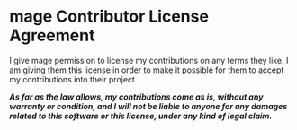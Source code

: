 # mage Contributor License Agreement

I give mage permission to license my contributions on any terms they like. I am giving them this license in order to make it possible for them to accept my contributions into their project.

**_As far as the law allows, my contributions come as is, without any warranty or condition, and I will not be liable to anyone for any damages related to this software or this license, under any kind of legal claim._**
